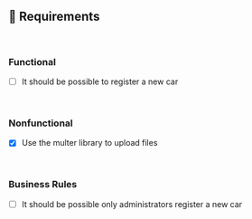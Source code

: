 <div align='justify'>

## **📝 Requirements**

<br>

### **Functional**

- [ ] It should be possible to register a new car

<br>

### **Nonfunctional**

- [X] Use the multer library to upload files

<br>

### **Business Rules**

- [ ] It should be possible only administrators register a new car

</div>

